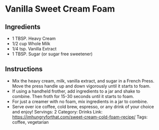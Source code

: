 # Vanilla Sweet Cream Foam
## Ingredients
- 1 TBSP. Heavy Cream
- 1/2 cup Whole Milk
- 1/4 tsp. Vanilla Extract
- 1 TBSP. Sugar (or sugar free sweetener)
## Instructions
- Mix the heavy cream, milk, vanilla extract, and sugar in a French Press. Move the press handle up and down vigorously until it starts to foam.
- If using a handheld frother, add ingredients to a jar and shake to combine. Then froth for 15-30 seconds until it starts to foam.
- For just a creamer with no foam, mix ingredients in a jar to combine.
- Serve over ice coffee, cold brew, espresso, or any drink of your choice and enjoy!
Servings: 2
Category: Drinks
Link: https://imhungryforthat.com/sweet-cream-cold-foam-recipe/
Tags: coffee, vegetarian
